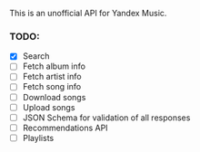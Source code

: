 This is an unofficial API for Yandex Music.

### TODO:
- [x] Search
- [ ] Fetch album info
- [ ] Fetch artist info
- [ ] Fetch song info
- [ ] Download songs
- [ ] Upload songs
- [ ] JSON Schema for validation of all responses
- [ ] Recommendations API
- [ ] Playlists
